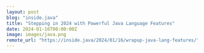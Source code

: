 ```yaml
---
layout: post
blog: "inside.java"
title: "Stepping in 2024 with Powerful Java Language Features"
date: 2024-01-16T00:00:00Z
image: images/java.png
remote_url: "https://inside.java/2024/01/16/wrapup-java-lang-features/"
---
```

